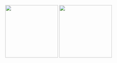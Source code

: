 
<span><img src="https://github-readme-stats.vercel.app/api/top-langs/?username=CrazyXi&layout=compact" height="167px" /></span>
<span><img height="167px" src="https://github-readme-stats.vercel.app/api?username=CrazyXi&bg_color=30,e96443,904e95&title_color=fff&text_color=fff" /></span>

